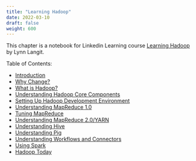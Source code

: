 ```yaml
---
title: "Learning Hadoop"
date: 2022-03-10
draft: false
weight: 600
---
```


This chapter is a notebook for Linkedin Learning course [Learning Hadoop](https://www.linkedin.com/learning/learning-hadoop-2) by Lynn Langit.

Table of Contents:

* [Introduction](./5.1_introduction)
* [Why Change?](./5.2_why_change)
* [What is Hadoop?](./5.3_what_is_hadoop)
* [Understanding Hadoop Core Components](./5.4_hadoop_core_components)
* [Setting Up Hadoop Development Environment](./5.5_setting_up_environment)
* [Understanding MapReduce 1.0](./5.6_understanding_mapreduce_1_0)
* [Tuning MapReduce](./5.7_tuning_mapreduce)
* [Understanding MapReduce 2.0/YARN](./5.8_understanding_mapreduce_2_0_yarn)
* [Understanding Hive](./5.9_understanding_hive)
* [Understanding Pig](./5.10_understanding_pig)
* [Understanding Workflows and Connectors](./5.11_understanding_workflows_and_connectors)
* [Using Spark](./5.12_using_spark)
* [Hadoop Today](./5.13_hadoop_today)
